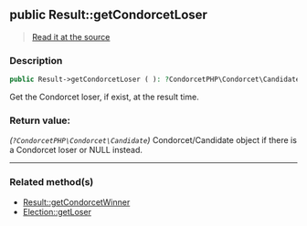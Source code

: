 ## public Result::getCondorcetLoser

> [Read it at the source](https://github.com/julien-boudry/Condorcet/blob/master/src/Result.php#L234)

### Description    

```php
public Result->getCondorcetLoser ( ): ?CondorcetPHP\Condorcet\Candidate
```

Get the Condorcet loser, if exist, at the result time.
    

### Return value:   

*(```?CondorcetPHP\Condorcet\Candidate```)* Condorcet/Candidate object if there is a Condorcet loser or NULL instead.


---------------------------------------

### Related method(s)      

* [Result::getCondorcetWinner](/Docs/ApiReferences/Result%20Class/public%20Result--getCondorcetWinner.md)    
* [Election::getLoser](/Docs/ApiReferences/Election%20Class/public%20Election--getLoser.md)    
